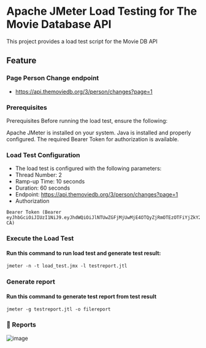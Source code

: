 # Apache JMeter Load Testing for The Movie Database API

This project provides a load test script for the Movie DB API

## Feature
### Page Person Change endpoint
 - https://api.themoviedb.org/3/person/changes?page=1


### Prerequisites

Prerequisites
Before running the load test, ensure the following:

Apache JMeter is installed on your system.
Java is installed and properly configured.
The required Bearer Token for authorization is available.

### Load Test Configuration
- The load test is configured with the following parameters:
- Thread Number: 2
- Ramp-up Time: 10 seconds
- Duration: 60 seconds
- Endpoint: https://api.themoviedb.org/3/person/changes?page=1
- Authorization
```text
Bearer Token (Bearer eyJhbGciOiJIUzI1NiJ9.eyJhdWQiOiJlNTUwZGFjMjUwMjE4OTQyZjRmOTEzOTFiYjZkY2NjNSIsInN1YiI6IjYwYWY2MDAxYzVjMWVmMDA1OWU2MzVlYiIsInNjb3BlcyI6WyJhcGlfcmVhZCJdLCJ2ZXJzaW9uIjoxfQ.wGzbkGdNmzm7cWjLfyNFVGdpLJKMelfCaoEbUuYs-CA)
```

### Execute the Load Test
#### Run this command to run load test and generate test result:
```txt
jmeter -n -t load_test.jmx -l testreport.jtl
```



### Generate report
#### Run this command to generate test report from test result
```text
jmeter -g testreport.jtl -o filereport
```


### 📝 Reports
![image](https://github.com/user-attachments/assets/10134adf-e6d4-49c3-88b7-c36fbf6a17d9)
